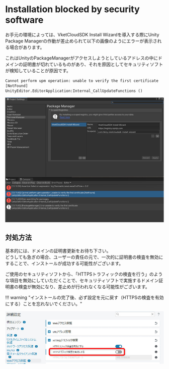# Installation blocked by security software

お手元の環境によっては、VketCloudSDK Install Wizardを導入する際にUnity Package Managerの作動が差止められて以下の画像のようにエラーが表示される場合があります。

これはUnityのPackageManagerがアクセスしようとしているアドレスの中にドメインの証明書が切れているものがあり、それを原因としてセキュリティソフトが検知していることが原因です。

```
Cannot perform upm operation: unable to verify the first certificate [NotFound]
UnityEditor.EditorApplication:Internal_CallUpdateFunctions ()
```

![SecuritySoftware_1](img/SecuritySoftware_1.jpg)

## 対処方法

基本的には、ドメインの証明書更新をお待ち下さい。<br>
どうしても急ぎの場合、ユーザーの責任の元で、一次的に証明書の検査を無効にすることで、インストールが成功する可能性がございます。

ご使用のセキュリティソフトから、「HTTPSトラフィックの検査を行う」のような項目を無効にしていただくことで、セキュリティソフトで実施するドメイン証明書の検査が無効になり、差止めが行われなくなる可能性がございます。

!!! warning "インストールの完了後、必ず設定を元に戻す（HTTPSの検査を有効にする）ことを忘れないでください。"

![SecuritySoftware_1](img/SecuritySoftware_2.jpg)
